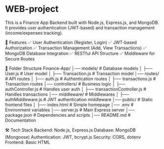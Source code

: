 # WEB-project
This is a Finance App Backend built with Node.js, Express.js, and MongoDB. It provides user authentication (JWT-based) and transaction management (income/expenses tracking).

🚀 Features
✅ User Authentication (Register, Login)
✅ JWT-based Authorization
✅ Transaction Management (Add, View Transactions)
✅ MongoDB Database Integration
✅ RESTful API Structure
✅ Middleware for Secure Routes

📂 Folder Structure
Finance-App/
│── models/                # Database models
│   ├── User.js            # User model
│   ├── Transaction.js     # Transaction model
│── routes/                # API routes
│   ├── auth.js            # Authentication routes
│   ├── transactions.js    # Transaction routes
│── controllers/           # Business logic
│   ├── authController.js  # Handles user auth
│   ├── transactionController.js  # Handles transactions
│── middleware/            # Middlewares
│   ├── authMiddleware.js  # JWT authentication middleware
│── public/                # Static frontend files
│   ├── index.html         # Simple homepage
│── .env                   # Environment variables
│── server.js              # Main Express server
│── package.json           # Dependencies and scripts
│── README.md              # Documentation

🛠 Tech Stack
Backend: Node.js, Express.js
Database: MongoDB (Mongoose)
Authentication: JWT, bcrypt.js
Security: CORS, dotenv
Frontend: Basic HTML
